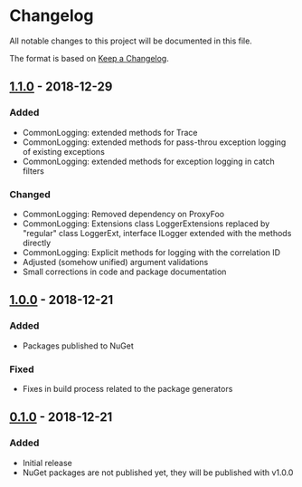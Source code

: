 # Changelog #
All notable changes to this project will be documented in this file.

The format is based on [Keep a Changelog](https://keepachangelog.com/en/1.0.0/).

## [1.1.0] - 2018-12-29 ##

### Added ###
- CommonLogging: extended methods for Trace
- CommonLogging: extended methods for pass-throu exception logging of existing exceptions
- CommonLogging: extended methods for exception logging in catch filters

### Changed ###
- CommonLogging: Removed dependency on ProxyFoo
- CommonLogging: Extensions class LoggerExtensions replaced by "regular" class LoggerExt, interface ILogger extended with the methods directly
- CommonLogging: Explicit methods for logging with the correlation ID
- Adjusted (somehow unified) argument validations
- Small corrections in code and package documentation

## [1.0.0] - 2018-12-21 ##
### Added ###
- Packages published to NuGet

### Fixed ###
- Fixes in build process related to the package generators


## [0.1.0] - 2018-12-21 ##
### Added ###
- Initial release
- NuGet packages are not published yet, they will be published with v1.0.0

[1.1.0]: https://github.com/adamecr/Commons/compare/v1.0.0...v1.1.0
[1.0.0]: https://github.com/adamecr/Commons/compare/v0.1.0...v1.0.0
[0.1.0]: https://github.com/adamecr/Commons/releases/tag/v0.1.0

